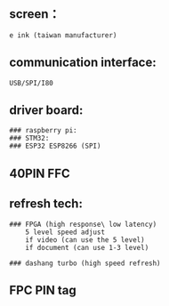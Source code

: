 ## screen： 
	e ink (taiwan manufacturer)

## communication interface: 
	USB/SPI/I80

## driver board: 
	### raspberry pi:
	### STM32:
	### ESP32 ESP8266 (SPI)

## 40PIN FFC


## refresh tech:
	### FPGA (high response\ low latency)
		5 level speed adjust
		if video (can use the 5 level)
		if document (can use 1-3 level)

	### dashang turbo (high speed refresh)


## FPC PIN tag

